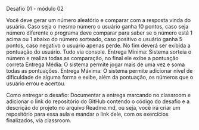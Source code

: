 Desafio 01 - módulo 02

Você deve gerar um número aleatório e comparar com a resposta vinda do usuário. Caso seja o mesmo número o usuário ganha 10 pontos, caso seja número diferente o programa deve comparar para saber se o número está 1 acima ou 1 abaixo do número sorteado, caso positivo o usuário ganha 5 pontos, caso negativo o usuário apenas perde. No fim deverá ser exibida a pontuação do usuário. Tudo via console.
Entrega Mínima: Sistema sorteia o número e realiza todas as comparação, no final ele exibe a pontuação correta
Entrega Média: O sistema permite jogar mais de uma vez e soma todas as pontuações.
Entrega Máxima: O sistema permite adicionar nível de dificuldade de alguma forma e exibe, além da pontuação, os números que o usuário errou e acertou.

Como entregar o desafio:
Documentar a entrega marcando no classroom e adicionar o link do repositório do GitHub contendo o código do desafio e a descrição do projeto no arquivo Readme.md, ou seja, você irá criar um repositório para essa aula e mandar o link dele, com os exercícios finalizados, via classroom.
